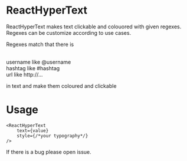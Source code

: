 # ReactHyperText

<p>ReactHyperText makes text clickable and colouored with given regexes. Regexes can be customize according to use cases. 

Regexes match that there is 

<br>username like @username
<br>hashtag like #hashtag
<br>url like http://...

in text and make them coloured and clickable
<p>

# Usage
    <ReactHyperText
        text={value}
        style={/*your typography*/}
    />

If there is a bug please open issue.
